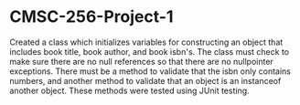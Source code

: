 # CMSC-256-Project-1
Created a class which initializes variables for constructing an object that includes book title, book author,
and book isbn's. The class must check to make sure there are no null references so that there are no nullpointer exceptions.
There must be a method to validate that the isbn only contains numbers, and another method to validate that an object
is an instanceof another object. These methods were tested using JUnit testing.
